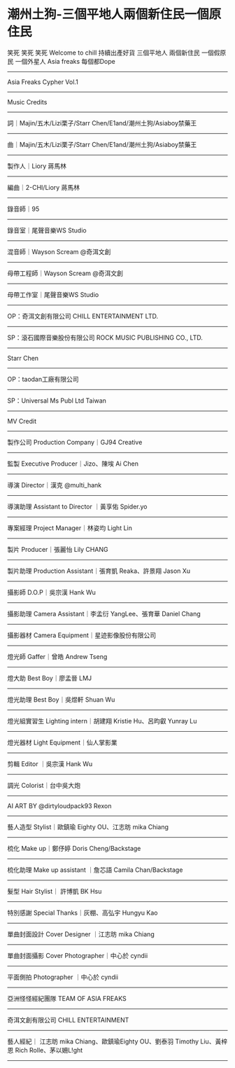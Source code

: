 # 潮州土狗-三個平地人兩個新住民一個原住民
笑死 笑死 笑死
Welcome to chill  持續出產好貨
三個平地人 兩個新住民 
一個假原民 一個外星人
Asia freaks 每個都Dope
______________________________________
Asia Freaks Cypher Vol.1
______________________________________
Music Credits
_____________________________________________________________
詞｜Majin/五木/Lizi栗子/Starr Chen/E1and/潮州土狗/Asiaboy禁藥王
_____________________________________________________________
曲｜Majin/五木/Lizi栗子/Starr Chen/E1and/潮州土狗/Asiaboy禁藥王
___________________
製作人｜Liory 蔣馬林
___________________
編曲｜2-CHI/Liory 蔣馬林
_______________________
錄音師｜95
_________
錄音室｜尾聲音樂WS Studio
________________________
混音師｜Wayson Scream @奇洱文創
______________________________
母帶工程師｜Wayson Scream @奇洱文創
_________________________________
母帶工作室｜尾聲音樂WS Studio
____________________________
OP：奇洱文創有限公司 CHILL ENTERTAINMENT LTD.
____________________________________________
SP：滾石國際音樂股份有限公司 ROCK MUSIC PUBLISHING CO., LTD.
__________________________________________________________
Starr Chen
__________
OP：taodan工廠有限公司
___________________
SP：Universal Ms Publ Ltd Taiwan

--------------------------------------------------------------------------------
MV Credit
_____________
製作公司 Production Company｜GJ94 Creative
_____________________________________________________________
監製 Executive Producer｜Jizo、陳埃 Ai Chen 
_____________________________________________________________
導演 Director｜漢克 @multi_hank
_____________________________________________________________
導演助理 Assistant to Director ｜黃享佑 Spider.yo
_____________________________________________________________
專案經理 Project Manager｜林姿均 Light Lin
_____________________________________________________________
製片 Producer｜張麗怡 Lily CHANG
______________________________________________________________
製片助理 Production Assistant｜張育凱 Reaka、許景翔 Jason Xu
_____________________________________________________________
攝影師 D.O.P｜吳宗漢 Hank Wu
______________________________________________________________
攝影助理 Camera Assistant｜李孟衍 YangLee、張育華 Daniel Chang
_____________________________________________________________
攝影器材 Camera Equipment｜星迹影像股份有限公司
_____________________________________________________________
燈光師 Gaffer｜曾皓 Andrew Tseng
_____________________________________________________________
燈大助 Best Boy｜廖孟晉 LMJ
_____________________________________________________________
燈光助理 Best Boy｜吳煜軒 Shuan Wu 
_____________________________________________________________
燈光組實習生 Lighting intern｜胡建翔 Kristie Hu、呂昀叡 Yunray Lu
_____________________________________________________________
燈光器材 Light Equipment｜仙人掌影業
_____________________________________________________________
剪輯 Editor ｜吳宗漢 Hank Wu
_____________________________________________________________
調光 Colorist｜台中吳大炮
_____________________________________________________________
AI ART BY @dirtyloudpack93 Rexon
_____________________________________________________________
藝人造型 Stylist｜歐鎮瑜 Eighty OU、江志昉 mika Chiang
_____________________________________________________________
梳化 Make up｜鄭伃婷 Doris Cheng/Backstage
_____________________________________________________________
梳化助理 Make up assistant ｜詹芯語 Camila Chan/Backstage
_____________________________________________________________
髮型 Hair Stylist｜ 許博凱 BK Hsu
_____________________________________________________________
特別感謝 Special Thanks｜灰棚、高弘宇 Hungyu Kao
_____________________________________________________________
單曲封面設計 Cover Designer ｜江志昉 mika Chiang
_____________________________________________________________
單曲封面攝影 Cover Photographer｜中心於 cyndii
_____________________________________________________________
平面側拍 Photographer ｜中心於 cyndii
_____________________________________________________________
亞洲怪怪經紀團隊 TEAM OF ASIA FREAKS 
_____________________________________________________________
奇洱文創有限公司 CHILL ENTERTAINMENT
_____________________________________________________________
藝人經紀｜ 江志昉 mika Chiang、歐鎮瑜Eighty OU、劉泰羽 Timothy Liu、黃梓恩 Rich Rolle、茅以姍L!ght
_____________________________________________________________
